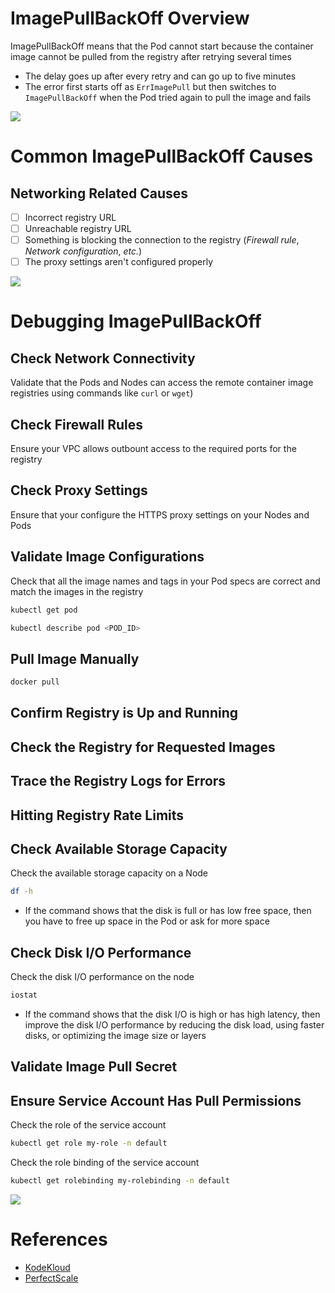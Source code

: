 # ImagePullBackOff Overview

ImagePullBackOff means that the Pod cannot start because the container image cannot be pulled from the registry after retrying several times

* The delay goes up after every retry and can go up to five minutes
* The error first starts off as `ErrImagePull` but then switches to `ImagePullBackOff` when the Pod tried again to pull the image and fails

![](https://github.com/JonmarCorpuz/SecondBrain/blob/main/Assets/Whitespace.png)

# Common ImagePullBackOff Causes

## Networking Related Causes

- [ ] Incorrect registry URL 
- [ ] Unreachable registry URL
- [ ] Something is blocking the connection to the registry (*Firewall rule*, *Network configuration*, *etc.*)
- [ ] The proxy settings aren't configured properly

![](https://github.com/JonmarCorpuz/SecondBrain/blob/main/Assets/Whitespace.png)

# Debugging ImagePullBackOff

## Check Network Connectivity

Validate that the Pods and Nodes can access the remote container image registries using commands like `curl` or `wget`)

## Check Firewall Rules 

Ensure your VPC allows outbount access to the required ports for the registry

## Check Proxy Settings 

Ensure that your configure the HTTPS proxy settings on your Nodes and Pods

## Validate Image Configurations

Check that all the image names and tags in your Pod specs are correct and match the images in the registry
```Bash
kubectl get pod
```
```Bash
kubectl describe pod <POD_ID>
```

## Pull Image Manually

```Bash
docker pull
```

## Confirm Registry is Up and Running

## Check the Registry for Requested Images

## Trace the Registry Logs for Errors

## Hitting Registry Rate Limits

## Check Available Storage Capacity

Check the available storage capacity on a Node
```Bash
df -h
```
* If the command shows that the disk is full or has low free space, then you have to free up space in the Pod or ask for more space

## Check Disk I/O Performance

Check the disk I/O performance on the node
```Bash
iostat
```
* If the command shows that the disk I/O is high or has high latency, then improve the disk I/O performance by reducing the disk load, using faster disks, or optimizing the image size or layers

## Validate Image Pull Secret

## Ensure Service Account Has Pull Permissions

Check the role of the service account
```Bash
kubectl get role my-role -n default
```

Check the role binding of the service account
```Bash
kubectl get rolebinding my-rolebinding -n default
```

![](https://github.com/JonmarCorpuz/SecondBrain/blob/main/Assets/Whitespace.png)

# References

* [KodeKloud](https://kodekloud.com/blog/fix-imagepullbackoff-errlimagepull-in-kubernetes/)
* [PerfectScale](https://www.perfectscale.io/blog/imagepullbackoff)
